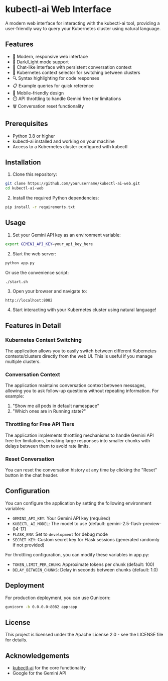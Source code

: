 # kubectl-ai Web Interface

A modern web interface for interacting with the kubectl-ai tool, providing a user-friendly way to query your Kubernetes cluster using natural language.

## Features

- 🚀 Modern, responsive web interface
- 🌙 Dark/Light mode support
- 💬 Chat-like interface with persistent conversation context
- 🔄 Kubernetes context selector for switching between clusters
- 🔍 Syntax highlighting for code responses
- 📋 Example queries for quick reference
- 📱 Mobile-friendly design
- ⏱️ API throttling to handle Gemini free tier limitations
- 🗑️ Conversation reset functionality

## Prerequisites

- Python 3.8 or higher
- kubectl-ai installed and working on your machine
- Access to a Kubernetes cluster configured with kubectl

## Installation

1. Clone this repository:

```bash
git clone https://github.com/yourusername/kubectl-ai-web.git
cd kubectl-ai-web
```

2. Install the required Python dependencies:

```bash
pip install -r requirements.txt
```

## Usage

1. Set your Gemini API key as an environment variable:

```bash
export GEMINI_API_KEY=your_api_key_here
```

2. Start the web server:

```bash
python app.py
```

Or use the convenience script:

```bash
./start.sh
```

3. Open your browser and navigate to:

```
http://localhost:8082
```

4. Start interacting with your Kubernetes cluster using natural language!

## Features in Detail

### Kubernetes Context Switching
The application allows you to easily switch between different Kubernetes contexts/clusters directly from the web UI. This is useful if you manage multiple clusters.

### Conversation Context
The application maintains conversation context between messages, allowing you to ask follow-up questions without repeating information. For example:
1. "Show me all pods in default namespace"
2. "Which ones are in Running state?"

### Throttling for Free API Tiers
The application implements throttling mechanisms to handle Gemini API free tier limitations, breaking large responses into smaller chunks with delays between them to avoid rate limits.

### Reset Conversation
You can reset the conversation history at any time by clicking the "Reset" button in the chat header.

## Configuration

You can configure the application by setting the following environment variables:

- `GEMINI_API_KEY`: Your Gemini API key (required)
- `KUBECTL_AI_MODEL`: The model to use (default: gemini-2.5-flash-preview-04-17)
- `FLASK_ENV`: Set to `development` for debug mode
- `SECRET_KEY`: Custom secret key for Flask sessions (generated randomly if not provided)

For throttling configuration, you can modify these variables in app.py:
- `TOKEN_LIMIT_PER_CHUNK`: Approximate tokens per chunk (default: 100)
- `DELAY_BETWEEN_CHUNKS`: Delay in seconds between chunks (default: 1.0)

## Deployment

For production deployment, you can use Gunicorn:

```bash
gunicorn -b 0.0.0.0:8082 app:app
```

## License

This project is licensed under the Apache License 2.0 - see the LICENSE file for details.

## Acknowledgements

- [kubectl-ai](https://github.com/GoogleCloudPlatform/kubectl-ai) for the core functionality
- Google for the Gemini API 